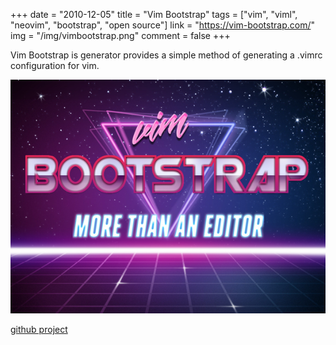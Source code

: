 +++
date = "2010-12-05"
title = "Vim Bootstrap"
tags = ["vim", "viml", "neovim", "bootstrap", "open source"]
link = "https://vim-bootstrap.com/"
img = "/img/vimbootstrap.png"
comment = false
+++

Vim Bootstrap is generator provides a simple method of generating a .vimrc configuration for vim.

<!-- more -->

![vim bootstrap](/img/vimbootstrap.png)

[github project](https://github.com/avelino/vim-bootstrap)
